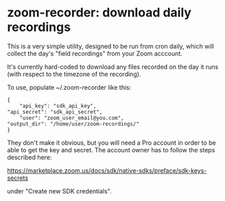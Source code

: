 # zoom-recorder: download daily recordings

This is a very simple utility, designed to be run from cron daily,
which will collect the day's "field recordings" from your Zoom acccount.

It's currently hard-coded to download any files recorded on the day it
runs (with respect to the timezone of the recording).

To use, populate ~/.zoom-recorder like this:

    {
        "api_key": "sdk_api_key",
	"api_secret": "sdk_api_secret",
        "user": "zoom_user_email@you.com",
	"output_dir": "/home/user/zoom-recordings/"
    }

They don't make it obvious, but you will need a Pro account in order to
be able to get the key and secret. The account owner has to follow the
steps described here:

https://marketplace.zoom.us/docs/sdk/native-sdks/preface/sdk-keys-secrets

under "Create new SDK credentials".
